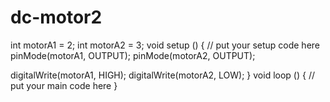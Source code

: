 # dc-motor2
int motorA1 = 2;
int motorA2 = 3;
void setup () {
  // put your setup code here
  pinMode(motorA1, OUTPUT);
  pinMode(motorA2, OUTPUT);

  digitalWrite(motorA1, HIGH);
  digitalWrite(motorA2, LOW);
}
void loop () {
   // put your main code here
}
